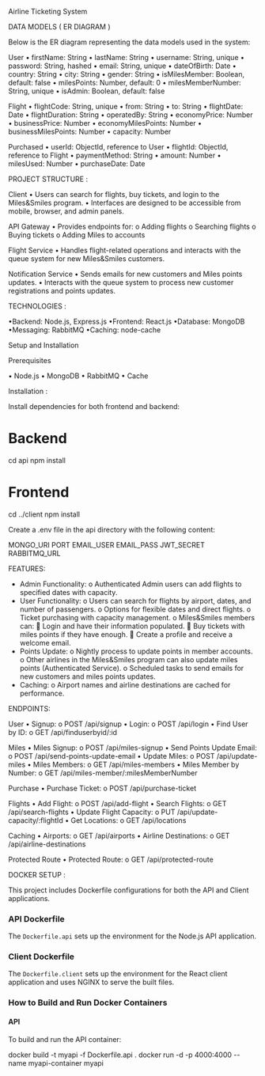 Airline Ticketing System

DATA MODELS ( ER DIAGRAM )

Below is the ER diagram representing the data models used in the system:

User
•	firstName: String
•	lastName: String
•	username: String, unique
•	password: String, hashed
•	email: String, unique
•	dateOfBirth: Date
•	country: String
•	city: String
•	gender: String
•	isMilesMember: Boolean, default: false
•	milesPoints: Number, default: 0
•	milesMemberNumber: String, unique
•	isAdmin: Boolean, default: false

Flight
•	flightCode: String, unique
•	from: String
•	to: String
•	flightDate: Date
•	flightDuration: String
•	operatedBy: String
•	economyPrice: Number
•	businessPrice: Number
•	economyMilesPoints: Number
•	businessMilesPoints: Number
•	capacity: Number

Purchased
•	userId: ObjectId, reference to User
•	flightId: ObjectId, reference to Flight
•	paymentMethod: String
•	amount: Number
•	milesUsed: Number
•	purchaseDate: Date

PROJECT STRUCTURE :

Client
•	Users can search for flights, buy tickets, and login to the Miles&Smiles program.
•	Interfaces are designed to be accessible from mobile, browser, and admin panels.

API Gateway
•	Provides endpoints for:
o	Adding flights
o	Searching flights
o	Buying tickets
o	Adding Miles to accounts

Flight Service
•	Handles flight-related operations and interacts with the queue system for new Miles&Smiles customers.

Notification Service
•	Sends emails for new customers and Miles points updates.
•	Interacts with the queue system to process new customer registrations and points updates.

TECHNOLOGIES :

•Backend: Node.js, Express.js
•Frontend: React.js
•Database: MongoDB
•Messaging: RabbitMQ
•Caching: node-cache

Setup and Installation

Prerequisites

•	Node.js
•	MongoDB
•	RabbitMQ
• Cache

Installation :

Install dependencies for both frontend and backend:

# Backend
cd api
npm install

# Frontend
cd ../client
npm install

Create a .env file in the api directory with the following content:

MONGO_URI
PORT
EMAIL_USER
EMAIL_PASS
JWT_SECRET
RABBITMQ_URL

FEATURES:

-	Admin Functionality:
  o	Authenticated Admin users can add flights to specified dates with capacity.
-	User Functionality:
  o	Users can search for flights by airport, dates, and number of passengers.
  o	Options for flexible dates and direct flights.
  o	Ticket purchasing with capacity management.
  o	Miles&Smiles members can:
    	Login and have their information populated.
    	Buy tickets with miles points if they have enough.
    	Create a profile and receive a welcome email.
-	Points Update:
  o	Nightly process to update points in member accounts.
  o	Other airlines in the Miles&Smiles program can also update miles points (Authenticated Service).
  o	Scheduled tasks to send emails for new customers and miles points updates.
-	Caching:
  o	Airport names and airline destinations are cached for performance.

ENDPOINTS:

User
•	Signup:
o	POST /api/signup
•	Login:
o	POST /api/login
•	Find User by ID:
o	GET /api/finduserbyid/:id

Miles
•	Miles Signup:
o	POST /api/miles-signup
•	Send Points Update Email:
o	POST /api/send-points-update-email
•	Update Miles:
o	POST /api/update-miles
•	Miles Members:
o	GET /api/miles-members
•	Miles Member by Number:
o	GET /api/miles-member/:milesMemberNumber

Purchase
•	Purchase Ticket:
o	POST /api/purchase-ticket

Flights
•	Add Flight:
o	POST /api/add-flight
•	Search Flights:
o	GET /api/search-flights
•	Update Flight Capacity:
o	PUT /api/update-capacity/:flightId
•	Get Locations:
o	GET /api/locations

Caching
•	Airports:
o	GET /api/airports
•	Airline Destinations:
o	GET /api/airline-destinations

Protected Route
•	Protected Route:
o	GET /api/protected-route

DOCKER SETUP :

This project includes Dockerfile configurations for both the API and Client applications.

### API Dockerfile
The `Dockerfile.api` sets up the environment for the Node.js API application.

### Client Dockerfile
The `Dockerfile.client` sets up the environment for the React client application and uses NGINX to serve the built files.

### How to Build and Run Docker Containers

#### API
To build and run the API container:

docker build -t myapi -f Dockerfile.api .
docker run -d -p 4000:4000 --name myapi-container myapi




